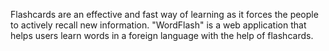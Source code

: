 Flashcards are an effective and fast way of learning as it forces the people to actively recall new information. "WordFlash" is a web application that helps users learn words in a foreign language with the help of flashcards.

